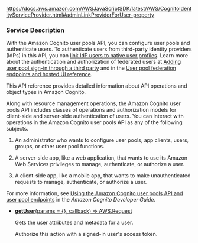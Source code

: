 https://docs.aws.amazon.com/AWSJavaScriptSDK/latest/AWS/CognitoIdentityServiceProvider.html#adminLinkProviderForUser-property

### Service Description

With the Amazon Cognito user pools API, you can configure user pools and authenticate users. To authenticate users from third-party identity providers (IdPs) in this API, you can [link IdP users to native user profiles](https://docs.aws.amazon.com/cognito/latest/developerguide/cognito-user-pools-identity-federation-consolidate-users.html). Learn more about the authentication and authorization of federated users at [Adding user pool sign-in through a third party](https://docs.aws.amazon.com/cognito/latest/developerguide/cognito-user-pools-identity-federation.html) and in the [User pool federation endpoints and hosted UI reference](https://docs.aws.amazon.com/cognito/latest/developerguide/cognito-userpools-server-contract-reference.html).

This API reference provides detailed information about API operations and object types in Amazon Cognito.

Along with resource management operations, the Amazon Cognito user pools API includes classes of operations and authorization models for client-side and server-side authentication of users. You can interact with operations in the Amazon Cognito user pools API as any of the following subjects.

1. An administrator who wants to configure user pools, app clients, users, groups, or other user pool functions.
    
2. A server-side app, like a web application, that wants to use its Amazon Web Services privileges to manage, authenticate, or authorize a user.
    
3. A client-side app, like a mobile app, that wants to make unauthenticated requests to manage, authenticate, or authorize a user.
    

For more information, see [Using the Amazon Cognito user pools API and user pool endpoints](https://docs.aws.amazon.com/cognito/latest/developerguide/user-pools-API-operations.html) in the _Amazon Cognito Developer Guide_.

- [**getUser**(params = {}, callback) ⇒ AWS.Request](https://docs.aws.amazon.com/AWSJavaScriptSDK/latest/AWS/CognitoIdentityServiceProvider.html#getUser-property "getUser")
    
    Gets the user attributes and metadata for a user.
    
    Authorize this action with a signed-in user's access token.